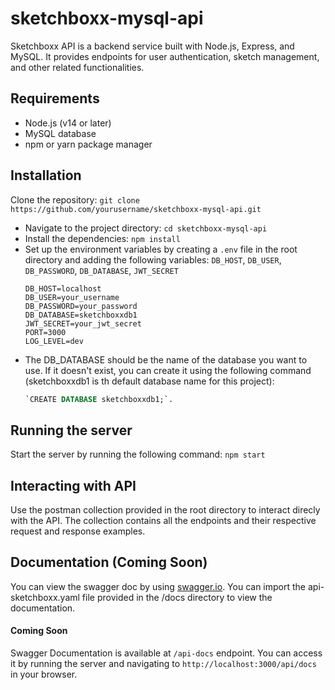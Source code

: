 # sketchboxx-mysql-api

Sketchboxx API is a backend service built with Node.js, Express, and MySQL. It provides endpoints for user authentication, sketch management, and other related functionalities.

## Requirements
- Node.js (v14 or later)
- MySQL database
- npm or yarn package manager

## Installation
Clone the repository:  `git clone https://github.com/yourusername/sketchboxx-mysql-api.git`
- Navigate to the project directory: `cd sketchboxx-mysql-api`
- Install the dependencies: `npm install`
- Set up the environment variables by creating a `.env` file in the root directory and adding the following variables:   `DB_HOST`, `DB_USER`, `DB_PASSWORD`, `DB_DATABASE`, `JWT_SECRET`
    ``` plaintext
    DB_HOST=localhost
    DB_USER=your_username
    DB_PASSWORD=your_password
    DB_DATABASE=sketchboxxdb1
    JWT_SECRET=your_jwt_secret
    PORT=3000
    LOG_LEVEL=dev
    ```
- The DB_DATABASE should be the name of the database you want to use. If it doesn't exist, you can create it using the following command (sketchboxxdb1 is th default database name for this project): 
    ``` sql
    `CREATE DATABASE sketchboxxdb1;`. 
    ```

## Running the server
Start the server by running the following command: `npm start`

## Interacting with API
Use the postman collection provided in the root directory to interact direcly with the API. The collection contains all the endpoints and their respective request and response examples.


## Documentation (Coming Soon)
You can view the swagger doc by using [swagger.io](https://editor.swagger.io/). You can import the api-sketchboxx.yaml file provided in the /docs directory to view the documentation.

#### Coming Soon
Swagger Documentation is available at `/api-docs` endpoint. You can access it by running the server and navigating to `http://localhost:3000/api/docs` in your browser.